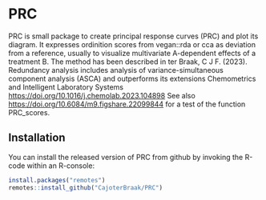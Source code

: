 # PRC

<!-- badges: start -->
<!-- badges: end -->

PRC is small package to create principal response curves (PRC) and plot its diagram. It expresses ordinition scores 
from vegan::rda or cca as deviation from a reference, usually to visualize multivariate A-dependent effects of a treatment B.
The method has been described in ter Braak, C J F. (2023).
Redundancy analysis includes analysis of variance-simultaneous component analysis (ASCA) and outperforms its extensions
Chemometrics and Intelligent Laboratory Systems https://doi.org/10.1016/j.chemolab.2023.104898
See also https://doi.org/10.6084/m9.figshare.22099844 for a test of the function PRC_scores.

## Installation

You can install the released version of PRC from github by
invoking the R-code within an R-console:

``` r
install.packages("remotes")
remotes::install_github("CajoterBraak/PRC")
```

